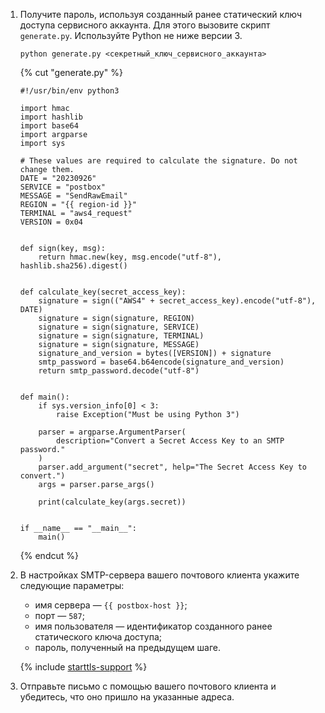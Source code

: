 1. Получите пароль, используя созданный ранее статический ключ доступа сервисного аккаунта. Для этого вызовите скрипт `generate.py`. Используйте Python не ниже версии 3.
    ```
    python generate.py <секретный_ключ_сервисного_аккаунта>
    ```

    {% cut "generate.py" %}

    ```
    #!/usr/bin/env python3

    import hmac
    import hashlib
    import base64
    import argparse
    import sys

    # These values are required to calculate the signature. Do not change them.
    DATE = "20230926"
    SERVICE = "postbox"
    MESSAGE = "SendRawEmail"
    REGION = "{{ region-id }}"
    TERMINAL = "aws4_request"
    VERSION = 0x04


    def sign(key, msg):
        return hmac.new(key, msg.encode("utf-8"), hashlib.sha256).digest()


    def calculate_key(secret_access_key):
        signature = sign(("AWS4" + secret_access_key).encode("utf-8"), DATE)
        signature = sign(signature, REGION)
        signature = sign(signature, SERVICE)
        signature = sign(signature, TERMINAL)
        signature = sign(signature, MESSAGE)
        signature_and_version = bytes([VERSION]) + signature
        smtp_password = base64.b64encode(signature_and_version)
        return smtp_password.decode("utf-8")


    def main():
        if sys.version_info[0] < 3:
            raise Exception("Must be using Python 3")

        parser = argparse.ArgumentParser(
            description="Convert a Secret Access Key to an SMTP password."
        )
        parser.add_argument("secret", help="The Secret Access Key to convert.")
        args = parser.parse_args()

        print(calculate_key(args.secret))


    if __name__ == "__main__":
        main()
    ```

    {% endcut %}

  1. В настройках SMTP-сервера вашего почтового клиента укажите следующие параметры:
      * имя сервера — `{{ postbox-host }}`;
      * порт — `587`;
      * имя пользователя — идентификатор созданного ранее статического ключа доступа;
      * пароль, полученный на предыдущем шаге.

      {% include [starttls-support](starttls-support.md) %}

  1. Отправьте письмо с помощью вашего почтового клиента и убедитесь, что оно пришло на указанные адреса.